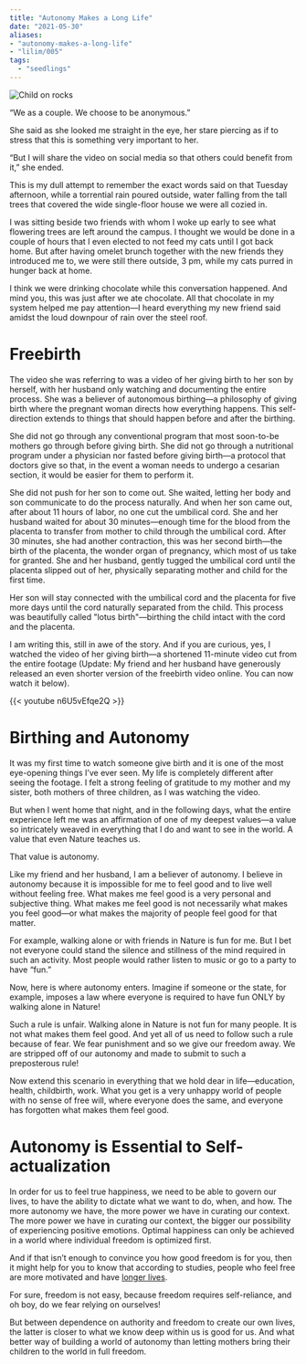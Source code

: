 ```yaml
---
title: "Autonomy Makes a Long Life"
date: "2021-05-30"
aliases:
- "autonomy-makes-a-long-life"
- "lilim/005"
tags:
  - "seedlings"
---
```

![Child on rocks](essays/images/child-on-rocks.jpeg)

“We as a couple. We choose to be anonymous.”

She said as she looked me straight in the eye, her stare piercing as if to stress that this is something very important to her.

“But I will share the video on social media so that others could benefit from it,” she ended.

This is my dull attempt to remember the exact words said on that Tuesday afternoon, while a torrential rain poured outside, water falling from the tall trees that covered the wide single-floor house we were all cozied in.

I was sitting beside two friends with whom I woke up early to see what flowering trees are left around the campus. I thought we would be done in a couple of hours that I even elected to not feed my cats until I got back home. But after having omelet brunch together with the new friends they introduced me to, we were still there outside, 3 pm, while my cats purred in hunger back at home.

I think we were drinking chocolate while this conversation happened. And mind you, this was just after we ate chocolate. All that chocolate in my system helped me pay attention—I heard everything my new friend said amidst the loud downpour of rain over the steel roof.

# Freebirth

The video she was referring to was a video of her giving birth to her son by herself, with her husband only watching and documenting the entire process. She was a believer of autonomous birthing—a philosophy of giving birth where the pregnant woman directs how everything happens. This self-direction extends to things that should happen before and after the birthing.

She did not go through any conventional program that most soon-to-be mothers go through before giving birth. She did not go through a nutritional program under a physician nor fasted before giving birth—a protocol that doctors give so that, in the event a woman needs to undergo a cesarian section, it would be easier for them to perform it.

She did not push for her son to come out. She waited, letting her body and son communicate to do the process naturally. And when her son came out, after about 11 hours of labor, no one cut the umbilical cord. She and her husband waited for about 30 minutes—enough time for the blood from the placenta to transfer from mother to child through the umbilical cord. After 30 minutes, she had another contraction, this was her second birth—the birth of the placenta, the wonder organ of pregnancy, which most of us take for granted. She and her husband, gently tugged the umbilical cord until the placenta slipped out of her, physically separating mother and child for the first time.

Her son will stay connected with the umbilical cord and the placenta for five more days until the cord naturally separated from the child. This process was beautifully called "lotus birth"—birthing the child intact with the cord and the placenta.

I am writing this, still in awe of the story. And if you are curious, yes, I watched the video of her giving birth—a shortened 11-minute video cut from the entire footage (Update: My friend and her husband have generously released an even shorter version of the freebirth video online. You can now watch it below).

{{< youtube n6U5vEfqe2Q >}}

# Birthing and Autonomy

It was my first time to watch someone give birth and it is one of the most eye-opening things I’ve ever seen. My life is completely different after seeing the footage. I felt a strong feeling of gratitude to my mother and my sister, both mothers of three children, as I was watching the video.

But when I went home that night, and in the following days, what the entire experience left me was an affirmation of one of my deepest values—a value so intricately weaved in everything that I do and want to see in the world. A value that even Nature teaches us.

That value is autonomy.

Like my friend and her husband, I am a believer of autonomy. I believe in autonomy because it is impossible for me to feel good and to live well without feeling free. What makes me feel good is a very personal and subjective thing. What makes me feel good is not necessarily what makes you feel good—or what makes the majority of people feel good for that matter.

For example, walking alone or with friends in Nature is fun for me. But I bet not everyone could stand the silence and stillness of the mind required in such an activity. Most people would rather listen to music or go to a party to have “fun.”

Now, here is where autonomy enters. Imagine if someone or the state, for example, imposes a law where everyone is required to have fun ONLY by walking alone in Nature!

Such a rule is unfair. Walking alone in Nature is not fun for many people. It is not what makes them feel good. And yet all of us need to follow such a rule because of fear. We fear punishment and so we give our freedom away. We are stripped off of our autonomy and made to submit to such a preposterous rule!

Now extend this scenario in everything that we hold dear in life—education, health, childbirth, work. What you get is a very unhappy world of people with no sense of free will, where everyone does the same, and everyone has forgotten what makes them feel good.

# Autonomy is Essential to Self-actualization

In order for us to feel true happiness, we need to be able to govern our lives, to have the ability to dictate what we want to do, when, and how. The more autonomy we have, the more power we have in curating our context. The more power we have in curating our context, the bigger our possibility of experiencing positive emotions. Optimal happiness can only be achieved in a world where individual freedom is optimized first.

And if that isn’t enough to convince you how good freedom is for you, then it might help for you to know that according to studies, people who feel free are more motivated and have [longer lives](https://psycnet.apa.org/record/1976-28515-001).

For sure, freedom is not easy, because freedom requires self-reliance, and oh boy, do we fear relying on ourselves!

But between dependence on authority and freedom to create our own lives, the latter is closer to what we know deep within us is good for us. And what better way of building a world of autonomy than letting mothers bring their children to the world in full freedom.